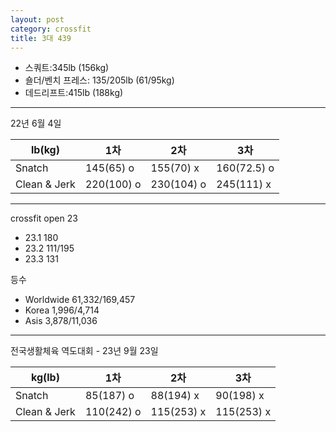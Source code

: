 ```yaml
---
layout: post
category: crossfit
title: 3대 439
---
```


- 스쿼트:345lb (156kg)
- 숄더/벤치 프레스: 135/205lb (61/95kg)
- 데드리프트:415lb (188kg)

---

22년 6월 4일

| lb(kg)       | 1차         | 2차         | 3차          |
|--------------|------------|------------|-------------|
| Snatch       | 145(65) o  | 155(70) x  | 160(72.5) o |
| Clean & Jerk | 220(100) o | 230(104) o | 245(111) x  |

----

crossfit open 23
- 23.1 180
- 23.2 111/195
- 23.3 131

등수
- Worldwide 61,332/169,457
- Korea 1,996/4,714
- Asis 3,878/11,036

----
전국생활체육 역도대회 - 23년 9월 23일

| kg(lb)       | 1차         | 2차         | 3차         |
|--------------|------------|------------|------------|
| Snatch       | 85(187) o  | 88(194) x  | 90(198) x  |
| Clean & Jerk | 110(242) o | 115(253) x | 115(253) x |



